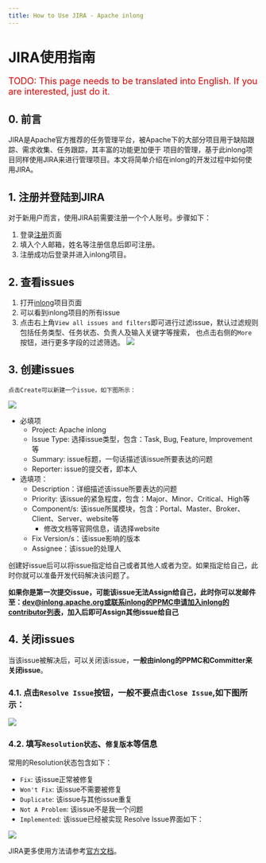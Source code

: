 ```yaml
---
title: How to Use JIRA - Apache inlong
---
```


# JIRA使用指南

<font color="#dd0000" size="4">TODO: This page needs to be translated into English. If you are interested, just do it.</font>

## 0. 前言
JIRA是Apache官方推荐的任务管理平台，被Apache下的大部分项目用于缺陷跟踪、需求收集、任务跟踪，其丰富的功能更加便于
项目的管理，基于此inlong项目同样使用JIRA来进行管理项目。本文将简单介绍在inlong的开发过程中如何使用JIRA。

## 1. 注册并登陆到JIRA
对于新用户而言，使用JIRA前需要注册一个个人账号。步骤如下：
1. 登录[注册](https://issues.apache.org/jira/secure/Signup!default.jspa)页面
2. 填入个人邮箱，姓名等注册信息后即可注册。
3. 注册成功后登录并进入inlong项目。

## 2. 查看issues
1. 打开[inlong](https://issues.apache.org/jira/projects/inlong/issues)项目页面
2. 可以看到inlong项目的所有issue
3. 点击右上角`View all issues and filters`即可进行过滤issue，默认过滤规则包括任务类型、任务状态、负责人及输入关键字等搜索，
也点击右侧的`More`按钮，进行更多字段的过滤筛选。
![](../img/development/jira_filter.png)

## 3. 创建issues
    点击Create可以新建一个issue，如下图所示：

![](../img/development/img/jira_create_issue.png)

- 必填项
  - Project: Apache inlong
  - Issue Type: 选择issue类型，包含：Task, Bug, Feature, Improvement等
  - Summary: issue标题，一句话描述该issue所要表达的问题
  - Reporter: issue的提交者，即本人
- 选填项：
  - Description：详细描述该issue所要表达的问题
  - Priority: 该issue的紧急程度，包含：Major、Minor、Critical、High等
  - Component/s: 该issue所属模块，包含：Portal、Master、Broker、Client、Server、website等
    - 修改文档等官网信息，请选择website
  - Fix Version/s：该issue影响的版本
  - Assignee：该issue的处理人

创建好issue后可以将issue指定给自己或者其他人或者为空。如果指定给自己，此时你就可以准备开发代码解决该问题了。

**如果你是第一次提交issue，可能该issue无法Assign给自己，此时你可以发邮件至：dev@inlong.apache.org或联系inlong的PPMC申请加入inlong的contributor列表，加入后即可Assign其他issue给自己**

## 4. 关闭issues
当该issue被解决后，可以关闭该issue，**一般由inlong的PPMC和Committer来关闭issue**。
### 4.1. 点击`Resolve Issue`按钮，一般不要点击`Close Issue`,如下图所示：

![](../img/development/jira_resolve_issue_1.png)

### 4.2. 填写`Resolution状态`、`修复版本`等信息
常用的Resolution状态包含如下：
- `Fix`: 该issue正常被修复
- `Won't Fix`: 该issue不需要被修复
- `Duplicate`: 该issue与其他issue重复
- `Not A Problem`: 该issue不是我一个问题
- `Implemented`: 该issue已经被实现
Resolve Issue界面如下：

![](../img/development/jira_resolve_issue_2.png)

JIRA更多使用方法请参考[官方文档](https://confluence.atlassian.com/jiracoreserver076/getting-started-with-jira-core-945111995.html)。